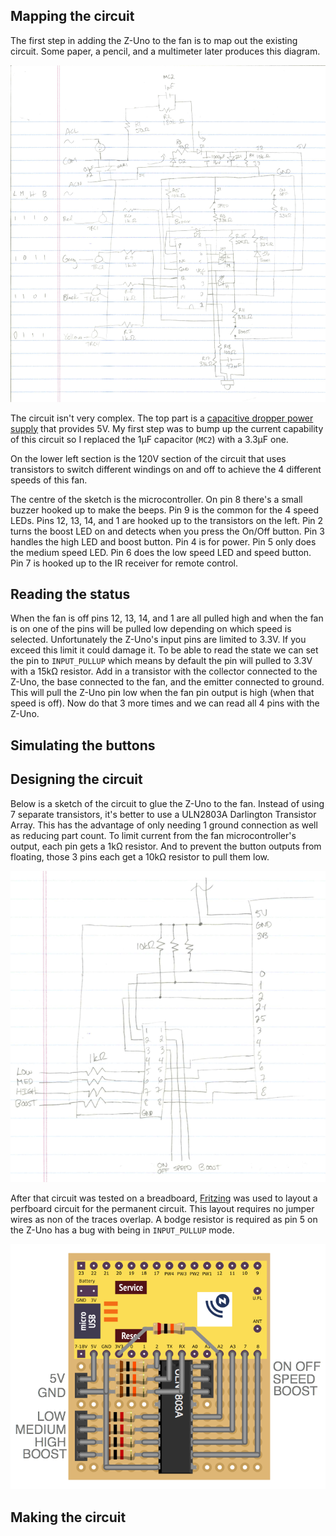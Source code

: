 ## Mapping the circuit

The first step in adding the Z-Uno to the fan is to map out the existing circuit. Some paper, a pencil, and a multimeter
later produces this diagram.

![Rowenta VU5551 Circuit](fan-sketch.png)

The circuit isn't very complex. The top part is a
[capacitive dropper power supply](https://en.wikipedia.org/wiki/Capacitive_power_supply) that provides 5V. My first step
was to bump up the current capability of this circuit so I replaced the 1µF capacitor (`MC2`) with a 3.3µF one.

On the lower left section is the 120V section of the circuit that uses transistors to switch different windings on and
off to achieve the 4 different speeds of this fan.

The centre of the sketch is the microcontroller. On pin 8 there's a small buzzer hooked up to make the beeps. Pin 9
is the common for the 4 speed LEDs. Pins 12, 13, 14, and 1 are hooked up to the transistors on the left. Pin 2 turns the
boost LED on and detects when you press the On/Off button. Pin 3 handles the high LED and boost button. Pin 4 is for
power. Pin 5 only does the medium speed LED. Pin 6 does the low speed LED and speed button. Pin 7 is hooked up to the IR
receiver for remote control.

## Reading the status

When the fan is off pins 12, 13, 14, and 1 are all pulled high and when the fan is on one of the pins will be pulled low
depending on which speed is selected. Unfortunately the Z-Uno's input pins are limited to 3.3V. If you exceed this limit
it could damage it. To be able to read the state we can set the pin to `INPUT_PULLUP` which means by default the pin
will pulled to 3.3V with a 15kΩ resistor. Add in a transistor with the collector connected to the Z-Uno, the base
connected to the fan, and the emitter connected to ground. This will pull the Z-Uno pin low when the fan pin output is
high (when that speed is off). Now do that 3 more times and we can read all 4 pins with the Z-Uno.

## Simulating the buttons

## Designing the circuit

Below is a sketch of the circuit to glue the Z-Uno to the fan. Instead of using 7 separate transistors, it's better to
use a ULN2803A Darlington Transistor Array. This has the advantage of only needing 1 ground connection as well as
reducing part count. To limit current from the fan microcontroller's output, each pin gets a 1kΩ resistor. And to
prevent the button outputs from floating, those 3 pins each get a 10kΩ resistor to pull them low.

![Circuit Sketch](circuit-sketch.png)

After that circuit was tested on a breadboard, [Fritzing](http://fritzing.org/) was used to layout a perfboard circuit
for the permanent circuit. This layout requires no jumper wires as non of the traces overlap. A bodge resistor is
required as pin 5 on the Z-Uno has a bug with being in `INPUT_PULLUP` mode.

![Fritzing Mockup](mockup.png)

## Making the circuit
